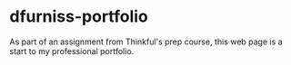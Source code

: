 # dfurniss-portfolio

As part of an assignment from Thinkful's prep course, this web page is a start to my professional portfolio.
